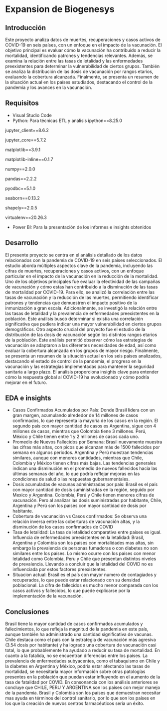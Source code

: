 # Expansion de Biogenesys

## Introducción

Este proyecto analiza datos de muertes, recuperaciones y casos activos de COVID-19 en seis países, con un enfoque en el impacto de la vacunación. El objetivo principal es evaluar cómo la vacunación ha contribuido a reducir la mortalidad, identificando patrones y tendencias relevantes.
Además, se examina la relación entre las tasas de letalidad y las enfermedades preexistentes para determinar la vulnerabilidad de ciertos grupos. También se analiza la distribución de las dosis de vacunación por rangos etarios, evaluando la cobertura alcanzada.
Finalmente, se presenta un resumen de la situación actual en los países estudiados, destacando el control de la pandemia y los avances en la vacunación.

## Requisitos

- Visual  Studio Code
- Python: Para técnicas ETL y análisis
ipython==8.25.0

jupyter_client==8.6.2

jupyter_core==5.7.2

matplotlib==3.9.1

matplotlib-inline==0.1.7

numpy==2.0.0

pandas==2.2.2

pyodbc==5.1.0

seaborn==0.13.2

shapely==2.0.5

virtualenv==20.26.3

- Power BI: Para la presentación de los informes e insights obtenidos

## Desarrollo
El presente proyecto se centra en el análisis detallado de los datos relacionados con la pandemia de COVID-19 en seis países seleccionados. El estudio aborda múltiples aspectos clave de la pandemia, incluyendo las cifras de muertes, recuperaciones y casos activos, con un enfoque particular en el impacto de la vacunación en la reducción de la mortalidad.
Uno de los objetivos principales fue evaluar la efectividad de las campañas de vacunación y cómo estas han contribuido a la disminución de las tasas de mortalidad por COVID-19. Para ello, se analizó la correlación entre las tasas de vacunación y la reducción de las muertes, permitiendo identificar patrones y tendencias que demuestren el impacto positivo de la inmunización a gran escala.
Adicionalmente, se investigó la relación entre las tasas de letalidad y la prevalencia de enfermedades preexistentes en la población. Este análisis buscó determinar si existía una correlación significativa que pudiera indicar una mayor vulnerabilidad en ciertos grupos demográficos.
Otro aspecto crucial del proyecto fue el estudio de la distribución de las dosis de vacunación según los distintos rangos etarios de la población. Este análisis permitió observar cómo las estrategias de vacunación se adaptaron a las diferentes necesidades de edad, así como evaluar la cobertura alcanzada en los grupos de mayor riesgo.
Finalmente, se presenta un resumen de la situación actual en los seis países analizados, destacando el estado de control de la pandemia, el progreso en la vacunación y las estrategias implementadas para mantener la seguridad sanitaria a largo plazo. El análisis proporciona insights clave para entender cómo la respuesta global al COVID-19 ha evolucionado y cómo podría mejorar en el futuro.


## EDA e insights
- Casos Confirmados Acumulados por País:
Donde Brasil lidera con un gran margen, acumulando alrededor de 14 millones de casos confirmados, lo que representa la mayoría de los casos en la región.
El segundo país con mayor cantidad de casos es Argentina, sigue con 4 millones de casos, mientras que Colombia tiene 3 millones. Perú, México y Chile tienen entre 1 y 2 millones de casos cada uno.
- Promedio de Nuevos Fallecidos por Semana:
Brasil nuevamente muestra las cifras más altas, con picos que alcanzan más de 1500 fallecidos por semana en algunos periodos.
Argentina y Perú muestran tendencias similares, aunque con menores cantidades, mientras que Chile, Colombia y México tienen cifras más bajas.
Las tendencias generales indican una disminución en el promedio de nuevos fallecidos hacia las últimas semanas del año, lo que podría reflejar mejoras en las condiciones de salud o las respuestas gubernamentales.
- Dosis acumuladas de vacunas administradas por país:
Brasil es el país con mayor cantidad de dosis suministradas en la región, seguido                                                          por Mexico y Argentina.
Colombia, Perú y Chile tienen menores cifras de vacunación.
Pero al analizar las dosis suministradas por habitante, Chile, Argentina y Perú son los países con mayor cantidad de dosis por habitante.
- Cobertura de vacunación vs Casos confirmados:
Se observa una relación inversa entre las coberturas de vacunación altas, y la disminución de los casos confirmados de COVID
- Tasa de letalidad:
La tasa de letalidad comparativa entre países es igual.
Influencia de enfermedades preexistentes en la letalidad:
Brasil, Argentina y Colombia son los países con mortalidades mas altas, sin embargo la prevalencia de personas fumadoras o con diabetes no son similares entre los países. Lo mismo ocurre con los países con menor letalidad como Colombia, Peru y Chile que presentan distintos niveles de prevalencia. Llevando a concluir que la letalidad del COVID no es influenciada por estos factores preexistentes.
- Situacion actual:
Brasil es el país con mayor numero de contagiados y recuperados, lo que puede estar relacionado con su densidad poblacional. 
La cifra de fallecidos es mucho menor comparada con los casos activos y fallecidos, lo que puede explicarse por la implementación de la vacunación.


## Conclusiones 
Brasil tiene la mayor cantidad de casos confirmados acumulados y fallecimientos, lo que refleja la magnitud de la pandemia en este país, aunque también ha administrado una cantidad significativa de vacunas.
 Chile destaca como el país con la estrategia de vacunación más agresiva (3.54 dosis por habitante) y ha logrado una cobertura de vacunación casi total, lo que probablemente ha ayudado a reducir su tasa de mortalidad.
 En cuanto a la fatalida, no se encuentran diferencias entre los países.
La prevalencia de enfermedades subyacentes, como el tabaquismo en Chile y la diabetes en Argentina y México, podría estar afectando las tasas de mortalidad, se necesitaría mayor información sobre otras patologías presentes en la población que puedan estar influyendo en el aumento de la tasa de fatalidad por COVID.
En consonancia con los análisis anteriores se concluye que CHILE, PERU Y ARGENTINA son los países con mejor manejo de la pandemia. 
Brasil y Colombia son los países que demuestran necesitar mas ayuda en términos del control sanitario, por lo que son los países en los que la creación de nuevos centros farmacéuticos seria un éxito.

